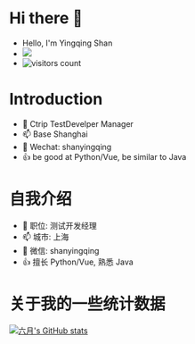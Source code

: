 # Hi there 👋
- Hello, I'm Yingqing Shan
- ![](https://camo.githubusercontent.com/7aced9d331ce74f5498a7116a4d6b84beabe25cbb48258524d4ff12641e43a04/68747470733a2f2f6b6f6d617265762e636f6d2f67687076632f3f757365726e616d653d777572616e7875)
- ![visitors count](https://visitors-by-url-pls-dont-use-this-in-your-repo.vercel.app/`462548187`-github-readme)

# Introduction
- 🔭 Ctrip TestDevelper Manager
- 📫 Base Shanghai
- 💬 Wechat: shanyingqing
- 👍 be good at Python/Vue, be similar to Java


# 自我介绍
- 🔭 职位: 测试开发经理
- 📫 城市: 上海
- 💬 微信: shanyingqing
- 👍 擅长 Python/Vue, 熟悉 Java

# 关于我的一些统计数据
[![六月's GitHub stats](https://github-readme-stats.vercel.app/api?username=462548187&show_icons=true&theme=radical)](https://github.com/anuraghazra/github-readme-stats)
